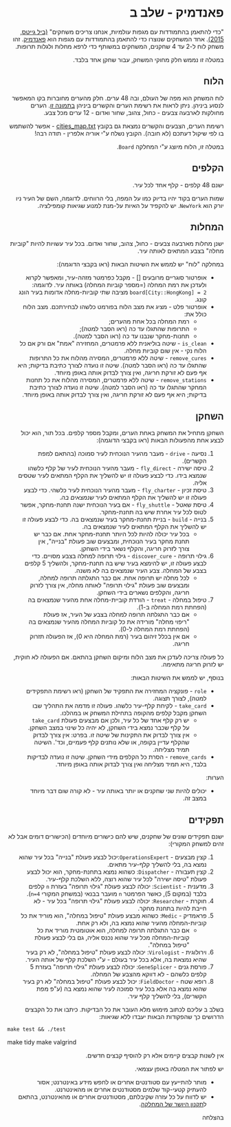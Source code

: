 <div dir="rtl" lang="he">

# פאנדמיק - שלב ב

"כדי להתאמן בהתמודדות עם מגפות עולמיות, אנחנו צריכים משחקים"
[(ביל גייטס, 2015)](https://www.ted.com/talks/bill_gates_the_next_outbreak_we_re_not_ready#t-389693).
אחד המשחקים שנוצרו כדי להתאמן בהתמודדות עם מגפות הוא
[פאנדמיק](https://www.zmangames.com/en/products/pandemic/).
זהו משחק לוח ל-2 עד 4 שחקנים, המשחקים במשותף כדי לרפא מחלות ולגלות תרופות.

במטלה זו נממש חלק מחוקי המשחק, עבור שחקן אחד בלבד.

## הלוח
לוח המשחק הוא מפה של העולם, ובה 48 ערים.
חלק מהערים מחוברות בקו המאפשר לנסוע ביניהן.
ניתן לראות את רשימת הערים והקשרים ביניהן
[בתמונה זו](https://media.wnyc.org/i/1500/900/c/80/1/1537_Pandemic_main.jpg).
הערים מחולקות לארבעה צבעים - כחול, צהוב, שחור ואדום - 12 ערים מכל צבע.

רשימת הערים, הצבעים והקשרים נמצאת גם בקובץ
[cities_map.txt](cities_map.txt) - אפשר להשתמש בו לפי שיקול דעתכם (לא חובה).
הקובץ נשלח ע"י אוריה אלפרין - תודה רבה!


במטלה זו, הלוח מיוצג ע"י המחלקה 
`Board`.


## הקלפים
ישנם 48 קלפים - קלף אחד לכל עיר.

שמות הערים בקוד יהיו בדיוק כמו על המפה, בלי הרווחים. לדוגמה, השם של העיר ניו יורק הוא
`NewYork`.
יש להקפיד על האיות על-מנת למנוע שגיאות קומפילציה.


## המחלות
ישנן מחלות מארבעה צבעים - כחול, צהוב, שחור ואדום.
בכל עיר עשויות להיות "קוביות מחלה" בצבע המתאים לאותה עיר.

במחלקה "לוח" יש לממש את השיטות הבאות (ראו בקבצי הדוגמה):

* אופרטור סוגריים מרובעים [] - מקבל כפרמטר מזהה-עיר, ומאפשר לקרוא ולעדכן את רמת המחלה (=מספר קוביות המחלה) באותה עיר.
לדוגמה:
`board[City::HongKong] = 2`
מציבה שתי קוביות-מחלה אדומות בעיר הונג קונג.
* אופרטור פלט - מציג את מצב הלוח בפורמט כלשהו לבחירתכם. מצב הלוח כולל את:
   * רמת המחלה בכל אחת מהערים;
   * התרופות שהתגלו עד כה (ראו הסבר למטה);
   * תחנות-מחקר שנבנו עד כה (ראו הסבר למטה).
* `is_clean` - שיטה בוליאנית ללא פרמטרים,
המחזירה "אמת" אם ורק אם כל הלוח נקי - אין שום קוביות מחלה.
* `remove_cures` - שיטה ללא פרמטרים, המסירה מהלוח את כל התרופות שהתגלו עד כה (ראו הסבר למטה). שיטה זו נועדה לצורך כתיבת בדיקות; היא אף פעם לא זורקת חריגה, ואין צורך לבדוק אותה באופן מיוחד.
* `remove_stations` - שיטה ללא פרמטרים, המסירה מהלוח את כל תחנות המחקר שהתגלו עד כה (ראו הסבר למטה). שיטה זו נועדה לצורך כתיבת בדיקות; היא אף פעם לא זורקת חריגה, ואין צורך לבדוק אותה באופן מיוחד.

## השחקן
השחקן מתחיל את המשחק באחת הערים,
ומקבל מספר קלפים.
בכל תור, הוא יכול לבצע אחת מהפעולות הבאות (ראו בקבצי הדוגמה):

1. נסיעה - `drive` - מעבר מהעיר הנוכחית לעיר סמוכה (בהתאם למפת הקשרים).
1. טיסה ישירה - `fly_direct` - מעבר מהעיר הנוכחית לעיר של קלף כלשהו שנמצא בידו. כדי לבצע פעולה זו יש להשליך את הקלף המתאים לעיר שטסים אליה.
1. טיסת זכיון - `fly_charter` - מעבר מהעיר הנוכחית לעיר כלשהי. כדי לבצע פעולה זו יש להשליך את הקלף המתאים לעיר *שנמצאים בה*.
1. טיסת שאטל - `fly_shuttle` - אם בעיר הנוכחית ישנה תחנת-מחקר, אפשר לטוס לכל עיר אחרת שיש בה תחנת-מחקר. 
1. בנייה - `build` - בניית תחנת-מחקר בעיר שנמצאים בה. כדי לבצע פעולה זו יש להשליך את הקלף המתאים לעיר שנמצאים בה.
   * בכל עיר יכולה להיות לכל היותר תחנת-מחקר אחת. אם כבר יש תחנת מחקר בעיר הנוכחית, ומבצעים שוב פעולת "בנייה", אין צורך לזרוק חריגה, והקלף נשאר בידי השחקן.
1. גילוי תרופה - `discover_cure` - גילוי תרופה למחלה בצבע מסויים. כדי לבצע פעולה זו, יש להימצא בעיר שיש בה תחנת-מחקר, ולהשליך 5 קלפים בצבע של המחלה. צבע העיר שנמצאים בה לא משנה.
   * לכל מחלה יש תרופה אחת. אם כבר התגלתה תרופה למחלה, ומבצעים שוב פעולת "גילוי תרופה" לאותה מחלה, אין צורך לזרוק חריגה, והקלפים נשארים בידי השחקן.
1. טיפול במחלה - `treat` - הורדת קוביית-מחלה אחת מהעיר שנמצאים בה (הפחתת רמת המחלה ב-1).
   *  אם כבר התגלתה תרופה למחלה בצבע של העיר, אז פעולת "ריפוי מחלה" מורידה את כל קוביות המחלה מהעיר שנמצאים בה (הפחתת רמת המחלה ל-0).
   * אם אין בכלל זיהום בעיר (רמת המחלה היא 0), אז הפעולה תזרוק חריגה.

כל פעולה צריכה לעדכן את מצב הלוח ומיקום השחקן בהתאם.
אם הפעולה לא חוקית, יש לזרוק חריגה מתאימה.

בנוסף, יש לממש את השיטות הבאות:

*  `role` - פונקציה המחזירה את התפקיד של השחקן (ראו רשימת התפקידים למטה), לצורך תצוגה.
*  `take_card` - לקיחת קלף-עיר כלשהו. פעולה זו מדמה את התהליך שבו השחקן מקבל קלפים מהקופה בתחילת המשחק או במהלכו. 
   *   יש רק קלף אחד של כל עיר, ולכן אם מבצעים פעולת `take_card` על קלף שכבר נמצא בידי השחקן, לא יהיה כל שינוי במצב השחקן. 
   * אין צורך לבדוק את התקינות של שיטה זו. בפרט: אין צורך לבדוק שהקלף עדיין בקופה, או שלא נותנים קלף פעמיים, וכד'. השיטה תמיד מצליחה.
* `remove_cards` - הסרת כל הקלפים מידי השחקן. שיטה זו נועדה לבדיקות בלבד, היא תמיד מצליחה ואין צורך לבדוק אותה באופן מיוחד.

הערות:

* יכולים להיות שני שחקנים או יותר באותה עיר - לא קורה שום דבר מיוחד במצב זה.


## תפקידים

ישנם תפקידים שונים של שחקנים, שיש להם כישורים מיוחדים (הכישורים דומים אבל לא זהים למשחק המקורי):

1. קצין מבצעים - `OperationsExpert`:יכול לבצע פעולת "בנייה" בכל עיר שהוא נמצא בה, בלי להשליך קלף-עיר מתאים.
1. קצין תעבורה - `Dispatcher`: כשהוא נמצא בתחנת-מחקר, הוא יכול לבצע פעולת "טיסה ישירה" לכל עיר שהוא רוצה, ללא השלכת קלף-עיר.
1. מדענית - `Scientist`: יכולה לבצע פעולת "גילוי תרופה" בעזרת `n` קלפים בלבד (במקום 5), כאשר הפרמטר `n` מועבר בבנאי (במשחק המקורי `n=4`).
1. חוקרת - `Researcher`: יכולה לבצע פעולת "גילוי תרופה" בכל עיר - לא חייבת להיות בתחנת מחקר.
1. פראמדיק - `Medic`: כשהוא מבצע פעולת "טיפול במחלה", הוא מוריד את כל קוביות-המחלה מהעיר שהוא נמצא בה, ולא רק אחת.
   * אם כבר התגלתה תרופה למחלה, הוא אוטומטית מוריד את כל קוביות-המחלה מכל עיר שהוא נכנס אליה, גם בלי לבצע פעולת "טיפול במחלה".
1. וירולוגית - `Virologist`: יכולה לבצע פעולת "טיפול במחלה", לא רק בעיר  שהיא נמצאת בה, אלא בכל עיר בעולם - ע"י השלכת קלף של אותה העיר.
1. פורסת גנים - `GeneSplicer`: יכולה לבצע פעולת "גילוי תרופה" בעזרת 5 קלפים כלשהם - לא דווקא מהצבע של המחלה.
1. רופא שטח - `FieldDoctor`: יכול לבצע פעולת "טיפול במחלה" לא רק בעיר שהוא נמצא בה אלא בכל עיר סמוכה לעיר שהוא נמצא בה (ע"פ מפת הקשרים), בלי להשליך קלף עיר.

בשלב ב עליכם לכתוב מימוש מלא העובר את כל הבדיקות.
כיתבו את כל הקבצים הדרושים כך שהפקודות הבאות יעבדו ללא שגיאות:

<div dir='ltr'>

	make test && ./test
   make tidy
   make valgrind

</div>

אין לשנות קבצים קיימים אלא רק להוסיף קבצים חדשים.

יש לפתור את המטלה באופן עצמאי.

* מותר להתייעץ עם סטודנטים אחרים או לחפש מידע באינטרנט;
אסור להעתיק קטעי-קוד שלמים מסטודנטים אחרים או מהאינטרנט.
* יש לדווח על כל עזרה שקיבלתם, מסטודנטים אחרים או מהאינטרנט, בהתאם ל[תקנון היושר של המחלקה](https://www.ariel.ac.il/wp/cs/wp-content/uploads/sites/88/2020/08/Guidelines-for-Academic-Integrity.pdf).


בהצלחה
</div>
